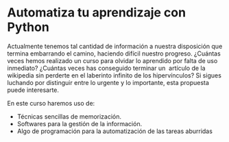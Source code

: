 # Automatiza tu aprendizaje con Python

Actualmente tenemos tal cantidad de información a nuestra disposición que termina embarrando el camino, haciendo difícil nuestro progreso. ¿Cuántas veces hemos realizado un curso para olvidar lo aprendido por falta de uso inmediato? ¿Cuántas veces has conseguido terminar un  artículo de la wikipedia sin perderte en el laberinto infinito de los hipervínculos? Si sigues luchando por distinguir entre lo urgente y lo importante, esta propuesta puede interesarte.

En este curso haremos uso de:

* Técnicas sencillas de memorización.
* Softwares para la gestión de la información.
* Algo de programación para la automatización de las tareas aburridas

  




